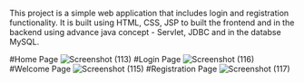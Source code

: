 This project is a simple web application that includes login and registration functionality. 
It is built using HTML, CSS, JSP to built the frontend and in the backend using advance java concept - Servlet, JDBC and in the databse MySQL.

#Home Page
![Screenshot (113)](https://github.com/realarnab/Login-registration-page-using-HTML-CSS-JSP-Servlet-JDBC-MySQL/assets/118125247/7cf22933-e7b3-41f6-8c58-686a6248ecbf)
#Login Page
![Screenshot (116)](https://github.com/realarnab/Login-registration-page-using-HTML-CSS-JSP-Servlet-JDBC-MySQL/assets/118125247/c5a8be62-7da5-4166-a89f-794e5808eca4)
#Welcome Page
![Screenshot (115)](https://github.com/realarnab/Login-registration-page-using-HTML-CSS-JSP-Servlet-JDBC-MySQL/assets/118125247/4fee9098-5788-4b9d-bde3-3ae9646daf32)
#Registration Page
![Screenshot (117)](https://github.com/realarnab/Login-registration-page-using-HTML-CSS-JSP-Servlet-JDBC-MySQL/assets/118125247/fe1d0945-2ece-455b-8c36-bc108cdd59ad)

